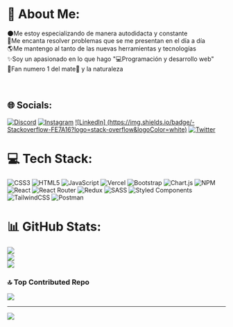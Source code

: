 # 💫 About Me:
🌑Me estoy especializando de manera autodidacta y constante<br>🚀Me encanta resolver problemas que se me presentan en el día a día<br>🌎Me mantengo al tanto de las nuevas herramientas y tecnologías<br>✨Soy un apasionado en lo que hago "💻Programación y desarrollo web"<br>🌱Fan numero 1 del mate🧉 y la naturaleza<br><br><br>

## 🌐 Socials:
[![Discord](https://img.shields.io/badge/Discord-%237289DA.svg?logo=discord&logoColor=white)](https://discord.gg/michael766s) [![Instagram](https://img.shields.io/badge/Instagram-%23E4405F.svg?logo=Instagram&logoColor=white)](https://instagram.com/Michael718s) [![LinkedIn]
(https://img.shields.io/badge/-Stackoverflow-FE7A16?logo=stack-overflow&logoColor=white)](https://stackoverflow.com/users/U0522R1J3L1) [![Twitter](https://img.shields.io/badge/Twitter-%231DA1F2.svg?logo=Twitter&logoColor=white)](https://twitter.com/MichaelAgus76) 

# 💻 Tech Stack:
![CSS3](https://img.shields.io/badge/css3-%231572B6.svg?style=for-the-badge&logo=css3&logoColor=white) ![HTML5](https://img.shields.io/badge/html5-%23E34F26.svg?style=for-the-badge&logo=html5&logoColor=white) ![JavaScript](https://img.shields.io/badge/javascript-%23323330.svg?style=for-the-badge&logo=javascript&logoColor=%23F7DF1E) ![Vercel](https://img.shields.io/badge/vercel-%23000000.svg?style=for-the-badge&logo=vercel&logoColor=white) ![Bootstrap](https://img.shields.io/badge/bootstrap-%23563D7C.svg?style=for-the-badge&logo=bootstrap&logoColor=white) ![Chart.js](https://img.shields.io/badge/chart.js-F5788D.svg?style=for-the-badge&logo=chart.js&logoColor=white) ![NPM](https://img.shields.io/badge/NPM-%23000000.svg?style=for-the-badge&logo=npm&logoColor=white) ![React](https://img.shields.io/badge/react-%2320232a.svg?style=for-the-badge&logo=react&logoColor=%2361DAFB) ![React Router](https://img.shields.io/badge/React_Router-CA4245?style=for-the-badge&logo=react-router&logoColor=white) ![Redux](https://img.shields.io/badge/redux-%23593d88.svg?style=for-the-badge&logo=redux&logoColor=white) ![SASS](https://img.shields.io/badge/SASS-hotpink.svg?style=for-the-badge&logo=SASS&logoColor=white) ![Styled Components](https://img.shields.io/badge/styled--components-DB7093?style=for-the-badge&logo=styled-components&logoColor=white) ![TailwindCSS](https://img.shields.io/badge/tailwindcss-%2338B2AC.svg?style=for-the-badge&logo=tailwind-css&logoColor=white) ![Postman](https://img.shields.io/badge/Postman-FF6C37?style=for-the-badge&logo=postman&logoColor=white)
# 📊 GitHub Stats:
![](https://github-readme-stats.vercel.app/api?username=MichaellDev1&theme=radical&hide_border=false&include_all_commits=true&count_private=false)<br/>
![](https://github-readme-streak-stats.herokuapp.com/?user=MichaellDev1&theme=radical&hide_border=false)<br/>
![](https://github-readme-stats.vercel.app/api/top-langs/?username=MichaellDev1&theme=radical&hide_border=false&include_all_commits=true&count_private=false&layout=compact)

### 🔝 Top Contributed Repo
![](https://github-contributor-stats.vercel.app/api?username=MichaellDev1&limit=5&theme=dark&combine_all_yearly_contributions=true)

---
[![](https://visitcount.itsvg.in/api?id=MichaellDev1&icon=0&color=0)](https://visitcount.itsvg.in)
